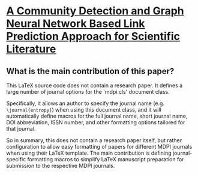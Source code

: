 # [A Community Detection and Graph Neural Network Based Link Prediction   Approach for Scientific Literature](https://arxiv.org/abs/2401.02542)

## What is the main contribution of this paper?

 This LaTeX source code does not contain a research paper. It defines a large number of journal options for the `mdpi.cls' document class.

Specifically, it allows an author to specify the journal name (e.g. `\journal{entropy}`) when using this document class, and it will automatically define macros for the full journal name, short journal name, DOI abbreviation, ISSN number, and other formatting options tailored for that journal.

So in summary, this does not contain a research paper itself, but rather configuration to allow easy formatting of papers for different MDPI journals when using their LaTeX template. The main contribution is defining journal-specific formatting macros to simplify LaTeX manuscript preparation for submission to the respective MDPI journals.
